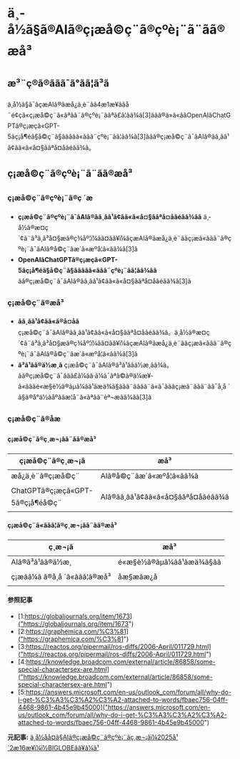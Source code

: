 # ä¸­å½ã§ã®AIã®ç¡æå©ç¨ã®çºè¡¨ã¨ãã®æå³

## æ³¨ç®ã®ããã¯ã°ã­ã¦ã³ã

ä¸­å½ã§ã¯ãçæAIã®ãæå¿ä¸è¨ãã4æ1æ¥ããå¨é¢çã«ç¡æå©ç¨ã«ãªãã¨ã®çºè¡¨ããªã£ã¦ãã¾ã[3]ããã®ä»ã«ããOpenAIãChatGPTã®ç¡æçã«GPT-5ãç¡å¶éã§å©ç¨ã§ããããã«ããã¨çºè¡¨ãã¦ãã¾ã[3]ããã®ç¡æå©ç¨ã¯ãAIã®ãã¸ãã¹ã¢ãã«ã«å¤§ããªå¤åãéãã¾ã。

## ç¡æå©ç¨ã®çºè¡¨ã¨ãã®æå³

### ç¡æå©ç¨ã®çºè¡¨ã®ç ´æ

- **ç¡æå©ç¨ã®çºè¡¨ã¯ãAIã®ãã¸ãã¹ã¢ãã«ã«å¤§ããªå¤åãéãã¾ãã** ä¸­å½ã®æ¤ç´¢ã¨ã³ã¸ã³å¤§æã®ç¾åº¦ï¼ãã¤ãã¥ï¼ãçæAIã®ãæå¿ä¸è¨ããç¡æã«ããã¨ã®çºè¡¨ã¯ãAIã®å©ç¨ãæ´ã«æºå¦ã«ãã¾ã[3]ã
- **OpenAIãChatGPTã®ç¡æçã«GPT-5ãç¡å¶éã§å©ç¨ã§ããããã«ããã¨çºè¡¨ãã¦ãã¾ãã** ãã®ç¡æå©ç¨ã¯ãAIã®ãã¸ãã¹ã¢ãã«ã«å¤§ããªå¤åãéãã¾ã[3]ã

### ç¡æå©ç¨ã®æå³

- **ãã¸ãã¹ã¢ãã«ã®å¤åã** ç¡æå©ç¨ã¯ãAIã®ãã¸ãã¹ã¢ãã«ã«å¤§ããªå¤åãéãã¾ã。ä¸­å½ã®æ¤ç´¢ã¨ã³ã¸ã³å¤§æã®ç¾åº¦ï¼ãã¤ãã¥ï¼ãçæAIã®ãæå¿ä¸è¨ããç¡æã«ããã¨ã®çºè¡¨ã¯ãAIã®å©ç¨ãæ´ã«æºå¦ã«ãã¾ã[3]ã
- **ã³ã¹ãã®ä½æ¸ã** ç¡æå©ç¨ã¯ãAIã®ã³ã¹ããä½æ¸ãã¾ã。ãã®ç¡æå©ç¨ã¯ããã£ã¼ãã·ã¼ã¯ãªã©ã®ä¼æ¥­ã«ãããé«æ§è½ã®ãµã¼ãã¹ãæä¾ã§ããã¨ãããã¨ã«ã¯ãããç¡æã¨ããã¨ãã¯å¸å ´ã§ã®å°ä½ãåºããæ­¦å¨ã«ãªãã¨èª¬æãã¾ãã[3]ã

### ç¡æå©ç¨ã®åæ

#### ç¡æå©ç¨ã®ç¸æ¬¡ãã¨ãã®æå³

| ç¡æå©ç¨ã®ç¸æ¬¡ã | æå³ |
| --- | --- |
| æå¿ä¸è¨ã®ç¡æå©ç¨ | AIã®å©ç¨ãæ´ã«æºå¦ã«ãã¾ã |
| ChatGPTã®ç¡æçã«GPT-5ã®ç¡å¶éå©ç¨ | AIã®ãã¸ãã¹ã¢ãã«ã«å¤§ããªå¤åãéãã¾ã |

#### ç¡æå©ç¨ã«ããã¦ã®ç¸æ¬¡ãã¨ãã®æå³

| ç¸æ¬¡ã | æå³ |
| --- | --- |
| AIã®ã³ã¹ãã®ä½æ¸ | é«æ§è½ã®ãµã¼ãã¹ãæä¾ã§ãã |
| ç¡æãã¼ã ã®å¸å ´ã«ããã¦ã®æå³ | åæ§æãæ¿å

#### 参照記事
- [1:https://globaljournals.org/item/1673]("https://globaljournals.org/item/1673")
- [2:https://graphemica.com/%C3%81]("https://graphemica.com/%C3%81")
- [3:https://reactos.org/pipermail/ros-diffs/2006-April/011729.html]("https://reactos.org/pipermail/ros-diffs/2006-April/011729.html")
- [4:https://knowledge.broadcom.com/external/article/86858/some-special-charactersex-are.html]("https://knowledge.broadcom.com/external/article/86858/some-special-charactersex-are.html")
- [5:https://answers.microsoft.com/en-us/outlook_com/forum/all/why-do-i-get-%C3%A3%C3%A2%C3%A2-attached-to-words/fbaec756-04ff-4468-9861-4b45e9b45000]("https://answers.microsoft.com/en-us/outlook_com/forum/all/why-do-i-get-%C3%A3%C3%A2%C3%A2-attached-to-words/fbaec756-04ff-4468-9861-4b45e9b45000")


**元記事:** [ä¸­å½åå¤ã§AIã®ç¡æå©ç¨ã®çºè¡¨ãç¸æ¬¡ãï¼2025å¹´2æ16æ¥ï¼ï½BIGLOBEãã¥ã¼ã¹](https://news.biglobe.ne.jp/international/0216/rec_250216_4825897561.html)